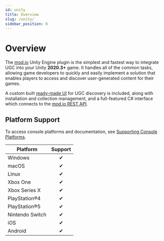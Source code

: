 ```yaml
---
id: unity
title: Overview
slug: /unity/
sidebar_position: 0
---
```


# Overview

The [mod.io](https://mod.io/) Unity Engine plugin is the simplest and fastest way to integrate UGC into your Unity **2020.3+** game. It handles all of the common tasks, allowing game developers to quickly and easily implement a solution that enables players to access and discover user-generated content for their games.

A custom built [ready-made UI](/unity/ugc-browser/) for UGC discovery is included, along with installation and collection management, and a full-featured C# interface which connects to the [mod.io REST API](https://docs.mod.io/restapiref/).

## Platform Support

To access console platforms and documentation, see [Supporting Console Platforms](/platforms/).

| Platform        | Support |
|-----------------|:-------:|
| Windows         | ✔       |
| macOS           | ✔       |
| Linux           | ✔       |
| Xbox One        | ✔       |
| Xbox Series X   | ✔       |
| PlayStation&reg;4   | ✔       |
| PlayStation&reg;5   | ✔       |
| Nintendo Switch | ✔       |
| iOS             | ✔       |
| Android         | ✔       |
